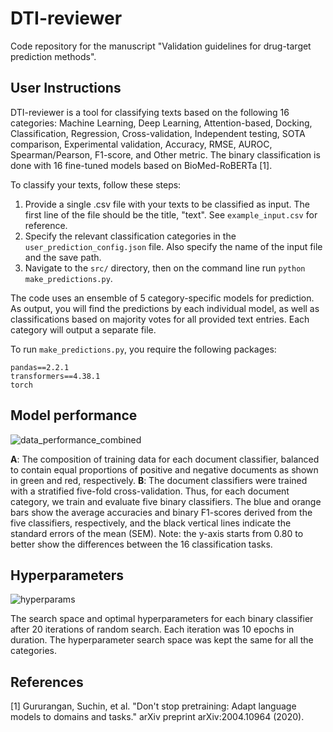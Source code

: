 # DTI-reviewer

Code repository for the manuscript "Validation guidelines for drug-target prediction methods".

## User Instructions

DTI-reviewer is a tool for classifying texts based on the following 16 categories: Machine Learning, Deep Learning, Attention-based, Docking, Classification, Regression, Cross-validation, Independent testing, SOTA comparison, Experimental validation, Accuracy, RMSE, AUROC, Spearman/Pearson, F1-score, and Other metric.
The binary classification is done with 16 fine-tuned models based on BioMed-RoBERTa [1].

To classify your texts, follow these steps:

1. Provide a single .csv file with your texts to be classified as input. The first line of the file should be the title, "text". See `example_input.csv` for reference.
2. Specify the relevant classification categories in the `user_prediction_config.json` file. Also specify the name of the input file and the save path.
3. Navigate to the `src/` directory, then on the command line run `python make_predictions.py`.

The code uses an ensemble of 5 category-specific models for prediction. As output, you will find the predictions by each individual model, as well as classifications based on majority votes for all provided text entries. Each category will output a separate file.

To run `make_predictions.py`, you require the following packages:
```
pandas==2.2.1
transformers==4.38.1
torch
```

## Model performance

![data_performance_combined](https://github.com/AronSchulman/DTI-reviewer/assets/63584295/3366cd95-63dc-43ee-9974-6380f24e350d)

**A**: The composition of training data for each document classifier, balanced to contain equal proportions of positive and negative documents as shown in green and red, respectively. **B**: The document classifiers were trained with a stratified five-fold cross-validation. Thus, for each document category, we train and evaluate five binary classifiers. The blue and orange bars show the average accuracies and binary F1-scores derived from the five classifiers, respectively, and the black vertical lines indicate the standard errors of the mean (SEM). Note: the y-axis starts from 0.80 to better show the differences between the 16 classification tasks.

## Hyperparameters

![hyperparams](https://github.com/AronSchulman/DTI-reviewer/assets/63584295/84a8c6fc-0100-476a-b8ce-4e9c7d67059b)

The search space and optimal hyperparameters for each binary classifier after 20 iterations of random search. Each iteration was 10 epochs in duration. The hyperparameter search space was kept the same for all the categories.

## References

[1] Gururangan, Suchin, et al. "Don't stop pretraining: Adapt language models to domains and tasks." arXiv preprint arXiv:2004.10964 (2020).
